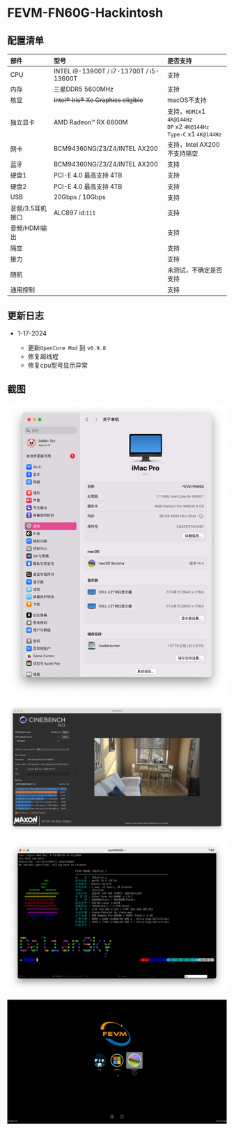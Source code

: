 # FEVM-FN60G-Hackintosh
## 配置清单

| 部件             | 型号                                    | 是否支持                                                     |
| :--------------- | :-------------------------------------- | :----------------------------------------------------------- |
| CPU              | INTEL i9-13900T / i7-13700T / i5-13600T | 支持                                                         |
| 内存             | 三星DDR5 5600MHz                        | 支持                                                         |
| 核显             | ~~Intel® Iris® Xe Graphics eligible~~   | macOS不支持                                                  |
| 独立显卡         | AMD Radeon™ RX 6600M                    | 支持，`HDMI`x1 `4K@144Hz`<br />`DP` x2 `4K@144Hz`<br />`Type-C` x1 `4K@144Hz` |
| 网卡             | BCM94360NG/Z3/Z4/INTEL AX200            | 支持，Intel AX200不支持隔空                                  |
| 蓝牙             | BCM94360NG/Z3/Z4/INTEL AX200            | 支持                                                         |
| 硬盘1            | PCI-E 4.0 最高支持 4TB                  | 支持                                                         |
| 硬盘2            | PCI-E 4.0 最高支持 4TB                  | 支持                                                         |
| USB              | 20Gbps / 10Gbps                         | 支持                                                         |
| 音频/3.5耳机接口 | ALC897 id:`111`                         | 支持                                                         |
| 音频/HDMI输出    |                                         | 支持                                                         |
| 隔空             |                                         | 支持                                                         |
| 接力             |                                         | 支持                                                         |
| 随航             |                                         | 未测试，不确定是否支持                                       |
| 通用控制         |                                         | 支持                                                         |



## 更新日志

- 1-17-2024

  - 更新`OpenCore Mod` 到 `v0.9.8`
  - 修复超线程
  - 修复cpu型号显示异常

  

## 截图

![About_FN60G](./ScreenShots/About_FN60G.png)

![R23_for_13900T](./ScreenShots/R23_for_13900T.jpg)

![iTerm2](./ScreenShots/iTerm2.png)

![OC](./ScreenShots/OC.png)

